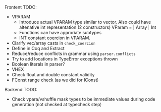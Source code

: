 
Frontent TODO:

* VPARAM
  * Introduce actual VPARAM type similar to vector. Also could have altenative int representation (2 constructors) VParam = | Array | Int
  * Functions can have approriate subtypes
  * INT constant coercion in VPARAM.
* Clarify vec/array casts in `check_coercion`
* Define in Coq and Extract
* Reduce/reduce conflicts in grammar using `parser.conflicts`
* Try to add locations in TypeError exceptions thrown
* Boolean literals in parser?
* VHEX
* Check float and double constant validity
* FConst range check (as we did for IConst)

Backend TODO:

* Check vpara/vshuffle mask types to be immediate values during code generation (not checked at typecheck step)


